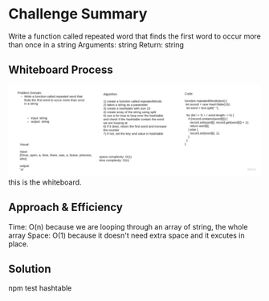 # Challenge Summary
Write a function called repeated word that finds the first word to occur more than once in a string
Arguments: string
Return: string

## Whiteboard Process
![whiteboard](../images/repeated-words2.jpg)
this is the whiteboard.

## Approach & Efficiency
Time: O(n)
because we are looping through an array of string, the whole array
Space: O(1) because it doesn't need extra space and it excutes in place.

## Solution
npm test hashtable